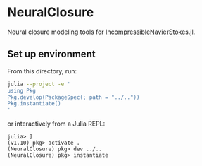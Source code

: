 # NeuralClosure

Neural closure modeling tools for
[IncompressibleNavierStokes.jl](https://github.com/agdestein/IncompressibleNavierStokes.jl).

## Set up environment

From this directory, run:

```sh
julia --project -e '
using Pkg
Pkg.develop(PackageSpec(; path = "../.."))
Pkg.instantiate()
'
```

or interactively from a Julia REPL:

```julia-repl
julia> ]
(v1.10) pkg> activate .
(NeuralClosure) pkg> dev ../..
(NeuralClosure) pkg> instantiate
```
